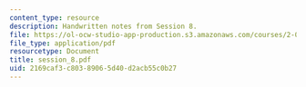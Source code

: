 ```yaml
---
content_type: resource
description: Handwritten notes from Session 8.
file: https://ol-ocw-studio-app-production.s3.amazonaws.com/courses/2-032-dynamics-fall-2004/2169caf3c80389065d40d2acb55c0b27_session_8.pdf
file_type: application/pdf
resourcetype: Document
title: session_8.pdf
uid: 2169caf3-c803-8906-5d40-d2acb55c0b27
---
```

